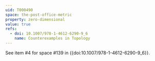 ```yaml
---
uid: T000490
space: the-post-office-metric
property: zero-dimensional
value: true
refs:
  - doi: 10.1007/978-1-4612-6290-9_6
    name: Counterexamples in Topology
---
```

See item #4 for space #139 in {{doi:10.1007/978-1-4612-6290-9_6}}.

